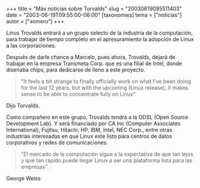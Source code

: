 +++
title = "Más noticias sobre Torvalds"
slug = "20030619095511403"
date = "2003-06-19T09:55:00-06:00"
[taxonomies]
tema = ["noticias"]
autor = ["xomero"]
+++

Linus Trovalds entrará a un grupo selecto de la industria de la computación,
para trabajar de tiempo completo en el apresuramiento la adopción de Linux a las
corporaciones.

Después de darle chance a Marcelo, pues ahora, Trovalds, dejará de trabajar en
la empresa Transmeta Corp. que es una filial de Intel, donde diseñaba chips,
para dedicarse de lleno a este proyecto.

<!-- more -->

> "It feels a bit strange to finally officially work on what I've been doing for
> the last 12 years, but with the upcoming (Linux release), it makes sense to be
> able to concentrate fully on Linux"

Dijo Torvalds.

Como compañero en este grupo, Trovalds tendrá a la ODSL (Open Source Development
Lab). Y será financiado por CA Inc (Computer Associates International), Fujitsu,
Hitachi, HP, IBM, Intel, NEC Corp., entre otras industrias interesadas en que
Linux este listo para centros de datos corporativos y redes de comunicaciones.

> "El mercado de la computación sigue a la expectativa de qué tan lejos y qué
> tan rápido puede llegar Linux a ser una plataforma lista para las empresas".

George Weiss

